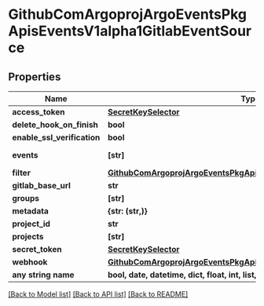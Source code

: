 # GithubComArgoprojArgoEventsPkgApisEventsV1alpha1GitlabEventSource


## Properties
Name | Type | Description | Notes
------------ | ------------- | ------------- | -------------
**access_token** | [**SecretKeySelector**](SecretKeySelector.md) |  | [optional] 
**delete_hook_on_finish** | **bool** |  | [optional] 
**enable_ssl_verification** | **bool** |  | [optional] 
**events** | **[str]** | Events are gitlab event to listen to. Refer https://github.com/xanzy/go-gitlab/blob/bf34eca5d13a9f4c3f501d8a97b8ac226d55e4d9/projects.go#L794. | [optional] 
**filter** | [**GithubComArgoprojArgoEventsPkgApisEventsV1alpha1EventSourceFilter**](GithubComArgoprojArgoEventsPkgApisEventsV1alpha1EventSourceFilter.md) |  | [optional] 
**gitlab_base_url** | **str** |  | [optional] 
**groups** | **[str]** |  | [optional] 
**metadata** | **{str: (str,)}** |  | [optional] 
**project_id** | **str** |  | [optional] 
**projects** | **[str]** |  | [optional] 
**secret_token** | [**SecretKeySelector**](SecretKeySelector.md) |  | [optional] 
**webhook** | [**GithubComArgoprojArgoEventsPkgApisEventsV1alpha1WebhookContext**](GithubComArgoprojArgoEventsPkgApisEventsV1alpha1WebhookContext.md) |  | [optional] 
**any string name** | **bool, date, datetime, dict, float, int, list, str, none_type** | any string name can be used but the value must be the correct type | [optional]

[[Back to Model list]](../README.md#documentation-for-models) [[Back to API list]](../README.md#documentation-for-api-endpoints) [[Back to README]](../README.md)


